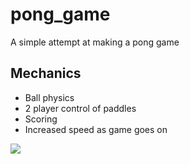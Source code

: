 # pong_game
 A simple attempt at making a pong game

## Mechanics
* Ball physics
* 2 player control of paddles
* Scoring
* Increased speed as game goes on

![](https://www.phildrysdale.com/wp-content/uploads/2022/09/Pong01.png)

